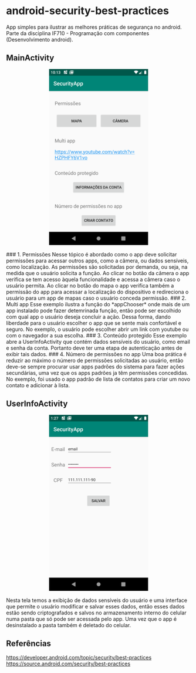 # android-security-best-practices
App simples para ilustrar as melhores práticas de segurança no android.  
Parte da disciplina IF710 - Programação com componentes (Desenvolvimento android).

## MainActivity
<p align="center">
    <img src="Images/MainActivity.png" width=270 height=480> 
</p>
### 1. Permissões 
Nesse tópico é abordado como o app deve solicitar permissões para acessar outros apps, como a câmera, ou dados sensíveis, como localização. As permissões são solicitadas por demanda, ou seja, na medida que o usuário solicita a função.  
Ao clicar no botão da câmera o app verifica se tem acesso àquela funcionalidade e acessa a câmera caso o usuário permita.  
Ao clicar no botão do mapa o app verifica também a permissão do app para acessar a localização do dispositivo e redireciona o usuário para um app de mapas caso o usuário conceda permissão.  
### 2. Multi app
Esse exemplo ilustra a função do *appChooser* onde mais de um app instalado pode fazer detemrinada função, então pode ser escolhido com qual app o usuário deseja concluir a ação. Dessa forma, dando liberdade para o usuário escolher o app que se sente mais confortável e seguro. No exemplo, o usuário pode escolher abrir um link com youtube ou com o navegador a sua escolha.
### 3. Conteúdo protegido
Esse exemplo abre a UserInfoActivity que contém dados sensíveis do usuário, como email e senha da conta. Portanto deve ter uma etapa de autenticação antes de exibir tais dados.
### 4. Número de permissões no app
Uma boa prática é reduzir ao máximo o número de permissões solicitadas ao usuário, então deve-se sempre procurar usar apps padrões do sistema para fazer ações secundárias, uma vez que os apps padrões ja têm permissões concedidas. No exemplo, foi usado o app padrão de lista de contatos para criar um novo contato e adicionar à lista.

## UserInfoActivity
<p align="center">
    <img src="Images/UserInfoActivity.png" width=270 height=480>
</p>
Nesta tela temos a exibição de dados sensíveis do usuário e uma interface que permite o usuário modificar e salvar esses dados, então esses dados estão sendo criptografados e salvos no armazenamento interno do celular numa pasta que só pode ser acessada pelo app. Uma vez que o app é desinstalado a pasta também é deletado do celular.

## Referências 
https://developer.android.com/topic/security/best-practices  
https://source.android.com/security/best-practices

